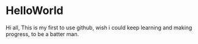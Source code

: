 # HelloWorld

Hi all,
  This is my first to use github, wish i could keep learning and making progress, to be a batter man.
